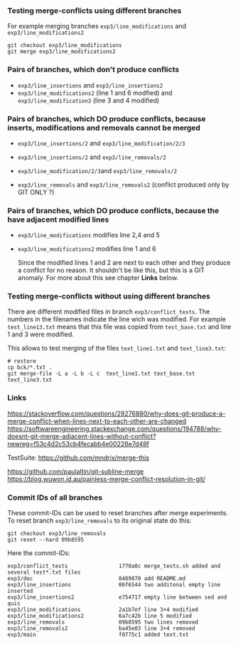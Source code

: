
### Testing merge-conflicts using different branches

For example merging branches `exp3/line_modifications` and `exp3/line_modifications2`

    git checkout exp3/line_modifications
    git merge exp3/line_modifications2


### Pairs of branches, which don't produce conflicts
* `exp3/line_insertions` and `exp3/line_insertions2`
* `exp3/line_modifications2` (line 1 and 6 modfied) and `exp3/line_modification3` (line 3 and 4 modified)

### Pairs of branches, which DO produce conflicts, because inserts, modifications and removals cannot be merged
* `exp3/line_insertions/2` and `exp3/line_modification/2/3`
* `exp3/line_insertions/2` and `exp3/line_removals/2`
* `exp3/line_modification/2/3`and `exp3/line_removals/2`

* `exp3/line_removals` and `exp3/line_removals2` (conflict produced only by GIT ONLY ?)

### Pairs of branches, which DO produce conflicts, because the have adjacent modified lines
* `exp3/line_modifications`   modifies line 2,4 and 5
* `exp3/line_modifications2`  modifies line 1 and 6

   Since the modified lines 1 and 2 are next to each other and they produce a conflict for no reason.
   It shouldn't be like this, but this is a GIT anomaly. For more about this see chapter **Links** below.

### Testing merge-conflicts without using different branches

There are different modified files in branch `exp3/conflict_tests`. The numbers in the filenames indicate the line wich was modified.
For example `test_line13.txt` means that this file was copied from `test_base.txt` and line 1 and 3 were modified.

This allows to test merging of the files `text_line1.txt` and `text_line3.txt`:

    # restore
    cp bck/*.txt .
    git merge-file -L a -L b -L c  text_line1.txt text_base.txt  text_line3.txt

### Links

https://stackoverflow.com/questions/29276880/why-does-git-produce-a-merge-conflict-when-lines-next-to-each-other-are-changed
https://softwareengineering.stackexchange.com/questions/194788/why-doesnt-git-merge-adjacent-lines-without-conflict?newreg=f53c4d2c53cb4fecabb4e00228e7d48f

TestSuite: https://github.com/mndrix/merge-this

https://github.com/paulaltin/git-subline-merge <br/>
https://blog.wuwon.id.au/painless-merge-conflict-resolution-in-git/

### Commit IDs of all branches

These commit-IDs can be used to reset branches after merge experiments.
To reset branch `exp3/line_removals` to its original state do this:

    git checkout exp3/line_removals
    git reset --hard 09b8595

Here the commit-IDs:

    exp3/conflict_tests                1770a0c merge_tests.sh added and several test*.txt files
    exp3/doc                           8409870 add README.md
    exp3/line_insertions               06f6544 two additonal empty line inserted
    exp3/line_insertions2              e754717 empty line between sed and quis
    exp3/line_modifications            2a1b7ef line 3+4 modified
    exp3/line_modifications2           6a7c42b line 5 modified
    exp3/line_removals                 09b8595 two lines removed
    exp3/line_removals2                ba45e03 line 3+4 removed
    exp3/main                          f0775c1 added text.txt
